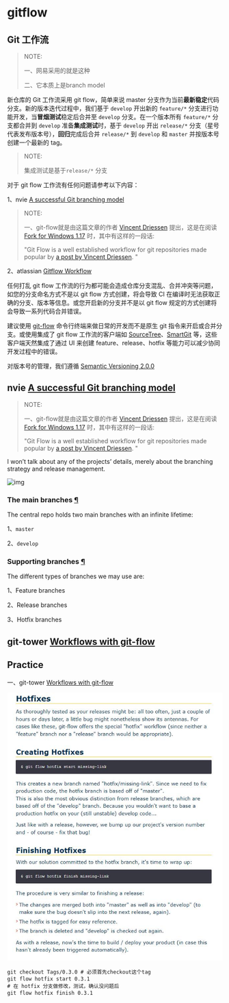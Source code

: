 # gitflow



## Git 工作流

> NOTE: 
>
> 一、网易采用的就是这种
>
> 二、它本质上是branch model

新仓库的 Git 工作流采用 git flow，简单来说 master 分支作为当前**最新稳定**代码分支。新的版本迭代过程中，我们基于 `develop` 开出新的 `feature/*` 分支进行功能开发，当**冒烟测试**稳定后合并至 `develop` 分支。在一个版本所有 `feature/*` 分支都合并到 `develop` 准备**集成测试**时，基于 `develop` 开出 `release/*` 分支（星号代表发布版本号），**回归**完成后合并 `release/*` 到 `develop` 和 `master` 并按版本号创建一个最新的 tag。

> NOTE: 
>
> 集成测试是基于`release/*` 分支

对于 git flow 工作流有任何问题请参考以下内容：

1、nvie [A successful Git branching model](https://nvie.com/posts/a-successful-git-branching-model/)

> NOTE:
>
> 一、git-flow就是由这篇文章的作者 [Vincent Driessen](https://nvie.com/about/) 提出，这是在阅读 [Fork for Windows 1.17](https://fork.dev/blog/posts/forkwin-1.17/) 时，其中有这样的一段话:
>
> "Git Flow is a well established workflow for git repositories made popular by [a post by Vincent Driessen](https://nvie.com/posts/a-successful-git-branching-model/). "

2、atlassian [Gitflow Workflow](https://www.atlassian.com/git/tutorials/comparing-workflows/gitflow-workflow)

任何打乱 git flow 工作流的行为都可能会造成仓库分支混乱、合并冲突等问题，如您的分支命名方式不是以 git flow 方式创建，将会导致 CI 在编译时无法获取正确的分支、版本等信息。或您开启新的分支并不是以 git flow 规定的方式创建将会导致一系列代码合并错误。

建议使用 [git-flow](https://github.com/nvie/gitflow) 命令行终端来做日常的开发而不是原生 git 指令来开启或合并分支。或使用集成了 git flow 工作流的客户端如 [SourceTree](https://www.sourcetreeapp.com/)、[SmartGit](https://www.syntevo.com/smartgit/) 等，这些客户端天然集成了通过 UI 来创建 feature、release、hotfix 等能力可以减少协同开发过程中的错误。

对版本号的管理，我们遵循 [Semantic Versioning 2.0.0](https://semver.org/lang/zh-CN/)



## nvie [A successful Git branching model](https://nvie.com/posts/a-successful-git-branching-model/)

> NOTE:
>
> 一、git-flow就是由这篇文章的作者 [Vincent Driessen](https://nvie.com/about/) 提出，这是在阅读 [Fork for Windows 1.17](https://fork.dev/blog/posts/forkwin-1.17/) 时，其中有这样的一段话:
>
> "Git Flow is a well established workflow for git repositories made popular by [a post by Vincent Driessen](https://nvie.com/posts/a-successful-git-branching-model/). "

I won’t talk about any of the projects’ details, merely about the branching strategy and release management.

![img](https://nvie.com/img/git-model@2x.png)

### The main branches [¶](https://nvie.com/posts/a-successful-git-branching-model/#the-main-branches)

The central repo holds two main branches with an infinite lifetime:

1、`master`

2、`develop`



### Supporting branches [¶](https://nvie.com/posts/a-successful-git-branching-model/#supporting-branches)

The different types of branches we may use are:

1、Feature branches

2、Release branches

3、Hotfix branches



## git-tower [Workflows with git-flow](https://www.git-tower.com/learn/git/ebook/en/command-line/advanced-topics/git-flow)



## Practice

一、git-tower [Workflows with git-flow](https://www.git-tower.com/learn/git/ebook/en/command-line/advanced-topics/git-flow)

![](./hotfix.jpg)

```shell
git checkout Tags/0.3.0 # 必须首先checkout这个tag
git flow hotfix start 0.3.1
# 在 hotfix 分支做修改，测试，确认没问题后
git flow hotfix finish 0.3.1
```

